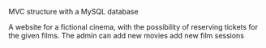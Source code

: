MVC structure with a MySQL database

A website for a fictional cinema, with the possibility of reserving tickets for the given films. The admin can add new movies add new film sessions

